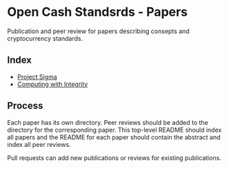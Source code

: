 # Open Cash Standsrds - Papers

Publication and peer review for papers describing consepts and cryptocurrency standards.

## Index

- [Project Sigma](/project-sigma)
- [Computing with Integrity](/computing-with-integrity)

## Process

Each paper has its own directory. Peer reviews should be added to the directory for the corresponding paper. This top-level README should index all papers and the README for each paper should contain the abstract and index all peer reviews.

Pull requests can add new publications or reviews for existing publications.